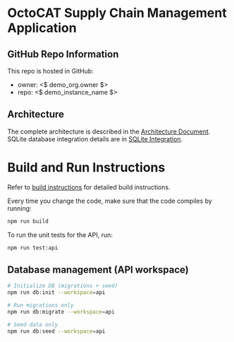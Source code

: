 # OctoCAT Supply Chain Management Application

## GitHub Repo Information

This repo is hosted in GitHub:
- owner: <$ demo_org.owner $>
- repo: <$ demo_instance_name $>

## Architecture

The complete architecture is described in the [Architecture Document](../docs/architecture.md).
SQLite database integration details are in [SQLite Integration](../docs/sqlite-integration.md).

# Build and Run Instructions

Refer to [build instructions](../docs/build.md) for detailed build instructions.

Every time you change the code, make sure that the code compiles by running:

```bash
npm run build
```

To run the unit tests for the API, run:

```bash
npm run test:api
```

## Database management (API workspace)

```bash
# Initialize DB (migrations + seed)
npm run db:init --workspace=api

# Run migrations only
npm run db:migrate --workspace=api

# Seed data only
npm run db:seed --workspace=api
```
